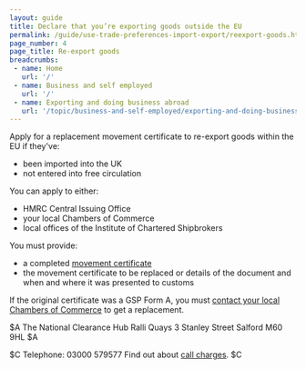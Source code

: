 ```yaml
---
layout: guide
title: Declare that you’re exporting goods outside the EU
permalink: /guide/use-trade-preferences-import-export/reexport-goods.html
page_number: 4
page_title: Re-export goods
breadcrumbs:
 - name: Home
   url: '/'
 - name: Business and self employed
   url: '/'
 - name: Exporting and doing business abroad
   url: '/topic/business-and-self-employed/exporting-and-doing-business-abroad.html'   
---
```


Apply for a replacement movement certificate to re-export goods within the EU if they've:

- been imported into the UK
- not entered into free circulation

You can apply to either:

- HMRC Central Issuing Office
- your local Chambers of Commerce
- local offices of the Institute of Chartered Shipbrokers

You must provide:

- a completed [movement certificate](/guide/use-trade-preferences-import-export/use-trade-preferences-export-goods.html)
- the movement certificate to be replaced or details of the document and when and where it was presented to customs

If the original certificate was a GSP Form A, you must [contact your local Chambers of Commerce](http://www.britishchambers.org.uk/find-your-chamber/) to get a replacement.

$A
The National Clearance Hub
Ralli Quays
3 Stanley Street
Salford
M60 9HL
$A

$C
Telephone: 03000 579577
Find out about [call charges](/call-charges).
$C
